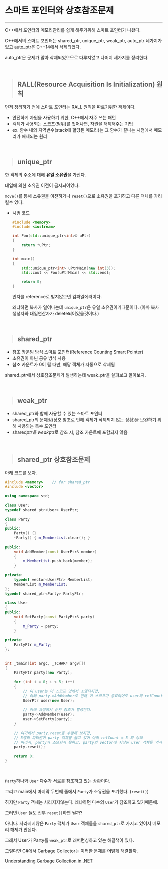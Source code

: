 # 스마트 포인터와 상호참조문제

---

C++에서 포인터의 메모리관리를 쉽게 해주기위해 스마트 포인터가 나왔다.

C++에서의 스마트 포인터는 shared_ptr, unique_ptr, weak_ptr, auto_ptr 네가지가 있고 auto_ptr은 C++14에서 삭제되었다.

auto_ptr은 문제가 많아 삭제되었으므로 다루지않고 나머지 세가지를 정리한다.

<br>

> ## RALL(Resource Acquisition Is Initialization) 원칙

먼저 정리하기 전에 스마트 포인터는 RALL 원칙을 따르기위한 객체이다.

- 안전하게 자원을 사용하기 위한, C++에서 자주 쓰는 패턴
- 객체가 사용되는 스코프(범위)를 벗어나면, 자원을 해제해주는 기법
- ex. 함수 내의 지역변수(stack에 할당된 메모리)는 그 함수가 끝나는 시점에서 메모리가 해제되는 원리

<br>

> ## unique_ptr

한 객체의 주소에 대해 **유일 소유권**을 가진다.

대입에 의한 소유권 이전이 금지되어있다.

`move()`를 통해 소유권을 이전하거나 `reset()`으로 소유권을 포기하고 다른 객체를 가리킬수 있다.

- 시범 코드

    ```cpp
    #include <memory>
    #include <iostream>

    int Foo(std::unique_ptr<int>& uPtr)
    {
    	return *uPtr;
    }

    int main()
    {
    	std::unique_ptr<int> uPtrMain(new int(3));
    	std::cout << Foo(uPtrMain) << std::endl;

    	return 0;
    }
    ```

    인자를 reference로 받지않으면 컴파일에러이다.

    왜냐하면 복사가 일어나는데 `unique_ptr`은 유일 소유권이기때문이다. (아마 복사생성자와 대입연산자가 delete되어있을것이다.)

<br>

> ## shared_ptr

- 참조 카운팅 방식 스마트 포인터(Reference Counting Smart Pointer)
- 소유권이 아닌 공유 방식 사용
- 참조 카운트가 0이 될 때만, 해당 객체가 자동으로 삭제됨

shared_ptr에서 상호참조문제가 발생하는데 weak_ptr을 살펴보고 알아보자.

<br>

> ## weak_ptr

- shared_ptr와 함께 사용할 수 있는 스마트 포인터
- shared_ptr의 문제점(상호 참조로 인해 객체가 삭제되지 않는 상황)을 보완하기 위해 사용되는 특수 포인터
- shared*ptr을 weak*ptr로 참조 시, 참조 카운트에 포함되지 않음

<br>

> ## shared_ptr 상호참조문제

아래 코드를 보자.

```cpp
#include <memory>    // for shared_ptr
#include <vector>
 
using namespace std;
 
class User;
typedef shared_ptr<User> UserPtr;
 
class Party
{
public:
    Party() {}
    ~Party() { m_MemberList.clear(); }
 
public:
    void AddMember(const UserPtr& member)
    {
        m_MemberList.push_back(member);
    }
 
private:
    typedef vector<UserPtr> MemberList;
    MemberList m_MemberList;
};
typedef shared_ptr<Party> PartyPtr;
 
class User
{
public:
    void SetParty(const PartyPtr& party)
    {
        m_Party = party;
    }
 
private:
    PartyPtr m_Party;
};
 
 
int _tmain(int argc, _TCHAR* argv[])
{
    PartyPtr party(new Party);
 
    for (int i = 0; i < 5; i++)
    {
        // 이 user는 이 스코프 안에서 소멸되지만,
        // 아래 party->AddMember로 인해 이 스코프가 종료되어도 user의 refCount = 1
        UserPtr user(new User);
 
        // 아래 과정에서 순환 참조가 발생한다.
        party->AddMember(user);
        user->SetParty(party);
    }
 
    // 여기에서 party.reset을 수행해 보지만,
    // 5명의 파티원이 party 객체를 물고 있어 아직 refCount = 5 의 상태
    // 따라서, party가 소멸되지 못하고, party의 vector에 저장된 user 객체들 역시 소멸되지 못한다.
    party.reset();
 
    return 0;
}
```
<br>

`Party`하나와 `User` 다수가 서로를 참조하고 있는 상황이다.

그리고 main에서 마지막 두번째 줄에서 `Party`가 소유권을 포기했다. (`reset()`)

하지만 `Party` 객체는 사라지지않는다. 왜냐하면 다수의 `User`가 참조하고 있기때문에.

그러면 `User` 들도 전부 `reset()`하면 될까? 

아니다. 사라지지않은 `Party` 객체가 `User` 객체들을 `shared_ptr`로 가지고 있어서 메모리 해제가 안된다.

그래서 User가 Party를 `weak_ptr`로 래퍼런싱하고 있는 해결책이 있다.

그렇다면 C#에서 Garbage Collector는 이러한 문제를 어떻게 해결할까.

[Understanding Garbage Collection in .NET](https://www.notion.so/Understanding-Garbage-Collection-in-NET-452d8a2fd0ba4bd6990c5a4d0651d272)